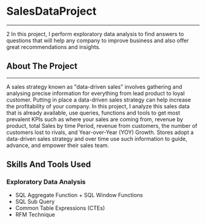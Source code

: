 # SalesDataProject
***
2
In this project, I perform exploratory data analysis to find answers to questions that will help any company to improve business and also offer great recommendations and insights.
## About The Project
***
A sales strategy known as "data-driven sales" involves gathering and analysing precise information for everything from lead product to loyal customer. Putting in place a data-driven sales strategy can help increase the profitability of your company. In this project, I analyze this sales data that is already available, use queries, functions and tools to get most prevalent KPIs such as where your sales are coming from, revenue by product, total Sales by time Period, revenue from customers, the number of customers lost to rivals, and Year-over-Year (YOY) Growth. Stores adopt a data-driven sales strategy and over time use such information to guide, advance, and empower their sales team.

## Skills And Tools Used
### Exploratory Data Analysis
+ SQL Aggregate Function + SQL Window Functions 
+ SQL Sub Query 
+ Common Table Expressions (CTEs) 
+ RFM Technique
